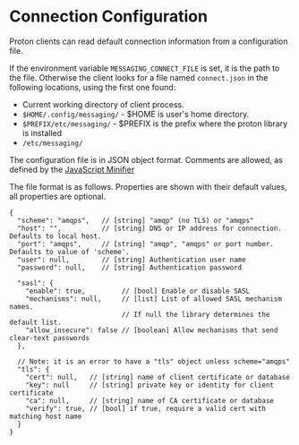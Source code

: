 # Connection Configuration

Proton clients can read default connection information from a
configuration file.

If the environment variable `MESSAGING_CONNECT_FILE` is set, it is the
path to the file. Otherwise the client looks for a file named
`connect.json` in the following locations, using the first one found:

* Current working directory of client process.
* `$HOME/.config/messaging/` - $HOME is user's home directory.
* `$PREFIX/etc/messaging/` - $PREFIX is the prefix where the proton library is installed
* `/etc/messaging/`

The configuration file is in JSON object format. Comments are allowed,
as defined by the [JavaScript Minifier](https://www.crockford.com/javascript/jsmin.html)

The file format is as follows. Properties are shown with their default
values, all properties are optional.

    {
      "scheme": "amqps",   // [string] "amqp" (no TLS) or "amqps"
      "host": "",          // [string] DNS or IP address for connection. Defaults to local host.
      "port": "amqps",     // [string] "amqp", "amqps" or port number. Defaults to value of 'scheme'.
      "user": null,        // [string] Authentication user name
      "password": null,    // [string] Authentication password

      "sasl": {
        "enable": true,         // [bool] Enable or disable SASL
        "mechanisms": null,     // [list] List of allowed SASL mechanism names.
                                // If null the library determines the default list.
        "allow_insecure": false // [boolean] Allow mechanisms that send clear-text passwords
      },

      // Note: it is an error to have a "tls" object unless scheme="amqps"
      "tls": {
        "cert": null,   // [string] name of client certificate or database
        "key": null     // [string] private key or identity for client certificate
        "ca": null,     // [string] name of CA certificate or database
        "verify": true, // [bool] if true, require a valid cert with matching host name
      }
    }
